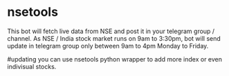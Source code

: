 # nsetools
This bot will fetch live data from NSE and post it in your telegram group / channel.
As NSE / India stock market runs on 9am to 3:30pm, bot will send update in telegram group only between 9am to 4pm Monday to Friday.

#updating
you can use nsetools python wrapper to add more index or even indivisual stocks. 
